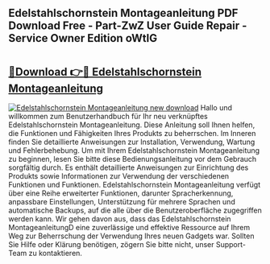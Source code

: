 ## Edelstahlschornstein Montageanleitung PDF Download Free - Part-ZwZ User Guide Repair - Service Owner Edition oWtlG

# <h2><a href="http://df8km81.blite.top/?on=Edelstahlschornstein+Montageanleitung">🔗Download 👉🔴 Edelstahlschornstein Montageanleitung</a></h2>

[![Edelstahlschornstein Montageanleitung new download](https://i.imgur.com/lujVjoI.png)](http://df8km81.blite.top/?on=Edelstahlschornstein+Montageanleitung)
Hallo und willkommen zum Benutzerhandbuch für Ihr neu verknüpftes Edelstahlschornstein Montageanleitung. Diese Anleitung soll Ihnen helfen, die Funktionen und Fähigkeiten Ihres Produkts zu beherrschen. Im Inneren finden Sie detaillierte Anweisungen zur Installation, Verwendung, Wartung und Fehlerbehebung. Um mit Ihrem Edelstahlschornstein Montageanleitung zu beginnen, lesen Sie bitte diese Bedienungsanleitung vor dem Gebrauch sorgfältig durch. Es enthält detaillierte Anweisungen zur Einrichtung des Produkts sowie Informationen zur Verwendung der verschiedenen Funktionen und Funktionen. Edelstahlschornstein Montageanleitung verfügt über eine Reihe erweiterter Funktionen, darunter Spracherkennung, anpassbare Einstellungen, Unterstützung für mehrere Sprachen und automatische Backups, auf die alle über die Benutzeroberfläche zugegriffen werden kann. Wir gehen davon aus, dass das Edelstahlschornstein MontageanleitungD eine zuverlässige und effektive Ressource auf Ihrem Weg zur Beherrschung der Verwendung Ihres neuen Gadgets war. Sollten Sie Hilfe oder Klärung benötigen, zögern Sie bitte nicht, unser Support-Team zu kontaktieren.
